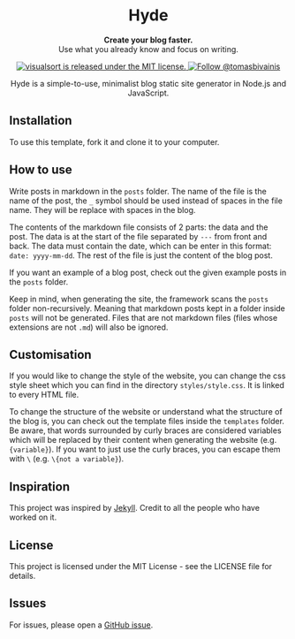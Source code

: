 <h1 align="center"> 
  Hyde
</h1>

<p align="center"> 
  <strong>Create your blog faster.</strong><br> 
  Use what you already know and focus on writing.
</p>

<p align="center">
  <a href="https://github.com/TomasBivainis/hyde/blob/main/LICENSE">
    <img src="https://img.shields.io/badge/license-MIT-blue.svg" alt="visualsort is released under the MIT license." />
  </a>
  <a href="https://x.com/tomasbivainis">
    <img src="https://img.shields.io/twitter/url?url=https%3A%2F%2Fx.com%2Ftomasbivainis&label=Follow%20me" alt="Follow @tomasbivainis" />
  </a>
</p>

<p align="center">
  Hyde is a simple-to-use, minimalist blog static site generator in Node.js and JavaScript.
</p>

## Installation

To use this template, fork it and clone it to your computer.

## How to use

Write posts in markdown in the `posts` folder. The name of the file is the name of the post, the `_` symbol should be used instead of spaces in the file name. They will be replace with spaces in the blog.

The contents of the markdown file consists of 2 parts: the data and the post. The data is at the start of the file separated by `---` from front and back. The data must contain the date, which can be enter in this format: `date: yyyy-mm-dd`. The rest of the file is just the content of the blog post.

If you want an example of a blog post, check out the given example posts in the `posts` folder.

Keep in mind, when generating the site, the framework scans the `posts` folder non-recursively. Meaning that markdown posts kept in a folder inside `posts` will not be generated. Files that are not markdown files (files whose extensions are not `.md`) will also be ignored.

## Customisation

If you would like to change the style of the website, you can change the css style sheet which you can find in the directory `styles/style.css`. It is linked to every HTML file.

To change the structure of the website or understand what the structure of the blog is, you can check out the template files inside the `templates` folder. Be aware, that words surrounded by curly braces are considered variables which will be replaced by their content when generating the website (e.g. `{variable}`). If you want to just use the curly braces, you can escape them with `\` (e.g. `\{not a variable}`).

## Inspiration

This project was inspired by [Jekyll](https://github.com/jekyll/jekyll). Credit to all the people who have worked on it.

## License

This project is licensed under the MIT License - see the LICENSE file for details.

## Issues

For issues, please open a [GitHub issue](https://github.com/TomasBivainis/hyde/issues).

